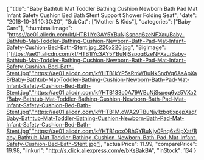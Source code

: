 {
	"title": "Baby Bathtub Mat Toddler Bathing Cushion Newborn Bath Pad Mat Infant Safety Cushion Bed Bath Stent Support Shower Folding Seat",
	"date": "2018-10-31 10:30:20",
	"SubCat": ["Mother & Kids"],
	"categories": ["Baby Care"],
	"thumbnailImage": "https://ae01.alicdn.com/kf/HTB1IYc3AY5YBuNjSspoq6zeNFXau/Baby-Bathtub-Mat-Toddler-Bathing-Cushion-Newborn-Bath-Pad-Mat-Infant-Safety-Cushion-Bed-Bath-Stent.jpg_220x220.jpg",
	"BigImage": ["https://ae01.alicdn.com/kf/HTB1IYc3AY5YBuNjSspoq6zeNFXau/Baby-Bathtub-Mat-Toddler-Bathing-Cushion-Newborn-Bath-Pad-Mat-Infant-Safety-Cushion-Bed-Bath-Stent.jpg","https://ae01.alicdn.com/kf/HTB1kYP5sRmWBuNkSndVq6AsApXa8/Baby-Bathtub-Mat-Toddler-Bathing-Cushion-Newborn-Bath-Pad-Mat-Infant-Safety-Cushion-Bed-Bath-Stent.jpg","https://ae01.alicdn.com/kf/HTB133c0A79WBuNjSspeq6yz5VXa2/Baby-Bathtub-Mat-Toddler-Bathing-Cushion-Newborn-Bath-Pad-Mat-Infant-Safety-Cushion-Bed-Bath-Stent.jpg","https://ae01.alicdn.com/kf/HTB1M.oWA29TBuNjy1zbq6xpepXaq/Baby-Bathtub-Mat-Toddler-Bathing-Cushion-Newborn-Bath-Pad-Mat-Infant-Safety-Cushion-Bed-Bath-Stent.jpg","https://ae01.alicdn.com/kf/HTB1ocxOBhGYBuNjy0Fnq6x5lpXat/Baby-Bathtub-Mat-Toddler-Bathing-Cushion-Newborn-Bath-Pad-Mat-Infant-Safety-Cushion-Bed-Bath-Stent.jpg"],
	"actualPrice": 11.99,
	"comparePrice": 19.98,
	"linkurl": "http://s.click.aliexpress.com/e/bKsBakBA",
	"inStock": 134
}
